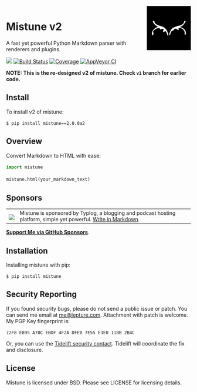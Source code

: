 <a href="https://github.com/lepture/mistune">
<img align="right" width="120" height="120" src="docs/_static/logo.svg">
</a>

# Mistune v2

A fast yet powerful Python Markdown parser with renderers and plugins.

<a href="https://lepture.com/donate"><img src="https://badgen.net/badge/donate/lepture/ff69b4?icon=patreon" /></a>
<a href="https://travis-ci.com/lepture/mistune"><img src="https://badgen.net/travis/lepture/mistune" alt="Build Status"></a>
<a href="https://codecov.io/gh/lepture/mistune"><img src="https://badgen.net/codecov/c/github/lepture/mistune" alt="Coverage"></a>
<a href="https://ci.appveyor.com/project/lepture/mistune"><img src="https://badgen.net/appveyor/ci/lepture/mistune" alt="AppVeyor CI"></a>


**NOTE: This is the re-designed v2 of mistune. Check `v1` branch for earlier code.**

## Install

To install v2 of mistune:

```
$ pip install mistune==2.0.0a2
```

## Overview

Convert Markdown to HTML with ease:

```python
import mistune

mistune.html(your_markdown_text)
```

## Sponsors

<table>
<tr>
<td><img align="middle" width="64" src="https://typlog.com/android-chrome-512x512.png"></td>
<td>Mistune is sponsored by Typlog, a blogging and podcast hosting platform, simple yet powerful. <a href="https://typlog.com/?utm_source=mistune&utm_medium=referral&utm_campaign=readme">Write in Markdown</a>.
</td>
</tr>
</table>

[**Support Me via GitHub Sponsors**](https://github.com/users/lepture/sponsorship).

## Installation

Installing mistune with pip:

```shell
$ pip install mistune
```


## Security Reporting

If you found security bugs, please do not send a public issue or patch.
You can send me email at <me@lepture.com>. Attachment with patch is welcome.
My PGP Key fingerprint is:

```
72F8 E895 A70C EBDF 4F2A DFE0 7E55 E3E0 118B 2B4C
```

Or, you can use the [Tidelift security contact](https://tidelift.com/security).
Tidelift will coordinate the fix and disclosure.

## License

Mistune is licensed under BSD. Please see LICENSE for licensing details.
